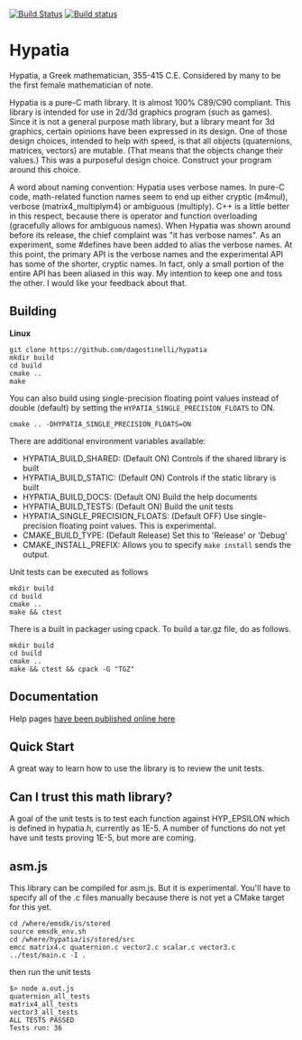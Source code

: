 [![Build Status](https://travis-ci.org/dagostinelli/hypatia.svg?branch=master)](https://travis-ci.org/dagostinelli/hypatia)  [![Build status](https://ci.appveyor.com/api/projects/status/f86hqjfhmsq70a11/branch/master?svg=true)](https://ci.appveyor.com/project/dagostinelli/hypatia/branch/master)



Hypatia
=======

Hypatia, a Greek mathematician, 355-415 C.E. Considered by many to be the first female mathematician of note.

Hypatia is a pure-C math library.  It is almost 100% C89/C90 compliant.  This library is intended for use in 2d/3d graphics program (such as games).  Since it is not a general purpose math library, but a library meant for 3d graphics, certain opinions have been expressed in its design.  One of those design choices, intended to help with speed, is that all objects (quaternions, matrices, vectors) are mutable.  (That means that the objects change their values.)  This was a purposeful design choice. Construct your program around this choice.

A word about naming convention:  Hypatia uses verbose names. In pure-C code, math-related function names seem to end up either cryptic (m4mul), verbose (matrix4_multiplym4) or ambiguous (multiply).  C++ is a little better in this respect, because there is operator and function overloading (gracefully allows for ambiguous names).  When Hypatia was shown around before its release, the chief complaint was "it has verbose names".  As an experiment, some \#defines have been added to alias the verbose names.  At this point, the primary API is the verbose names and the experimental API has some of the shorter, cryptic names. In fact, only a small portion of the entire API has been aliased in this way.  My intention to keep one and toss the other. I would like your feedback about that.

Building
--------

**Linux**
```
git clone https://github.com/dagostinelli/hypatia
mkdir build
cd build
cmake ..
make
```

You can also build using single-precision floating point values instead of
double (default) by setting the `HYPATIA_SINGLE_PRECISION_FLOATS` to ON.

```
cmake .. -DHYPATIA_SINGLE_PRECISION_FLOATS=ON
```

There are additional environment variables available:
- HYPATIA_BUILD_SHARED: (Default ON) Controls if the shared library is built
- HYPATIA_BUILD_STATIC: (Default ON) Controls if the static library is built
- HYPATIA_BUILD_DOCS: (Default ON) Build the help documents
- HYPATIA_BUILD_TESTS: (Default ON) Build the unit tests
- HYPATIA_SINGLE_PRECISION_FLOATS: (Default OFF) Use single-precision
floating point values.  This is experimental.
- CMAKE_BUILD_TYPE: (Default Release) Set this to 'Release' or 'Debug'
- CMAKE_INSTALL_PREFIX: Allows you to specify `make install` sends the output.

Unit tests can be executed as follows
```
mkdir build
cd build
cmake ..
make && ctest
```

There is a built in packager using cpack. To build a tar.gz file, do as
follows.


```
mkdir build
cd build
cmake ..
make && ctest && cpack -G "TGZ"
```


Documentation
-------------
Help pages [have been published online here](http://dagostinelli.github.io/hypatia/ "Documentation")


Quick Start
-----------
A great way to learn how to use the library is to review the unit tests.

Can I trust this math library?
------------------------------
A goal of the unit tests is to test each function against HYP_EPSILON which
is defined in hypatia.h, currently as 1E-5.  A number of functions do not yet
have unit tests proving 1E-5, but more are coming.

asm.js
-----------
This library can be compiled for asm.js. But it is experimental.  You'll have
to specify all of the .c files manually because there is not yet a CMake
target for this yet.

```
cd /where/emsdk/is/stored
source emsdk_env.sh
cd /where/hypatia/is/stored/src
emcc matrix4.c quaternion.c vector2.c scalar.c vector3.c ../test/main.c -I .
```
then run the unit tests
```
$> node a.out.js
quaternion_all_tests
matrix4_all_tests
vector3_all_tests
ALL TESTS PASSED
Tests run: 36
```


